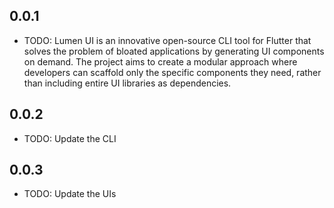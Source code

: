 ## 0.0.1

* TODO: Lumen UI is an innovative open-source CLI tool for Flutter that solves the problem of bloated applications by generating UI components on demand. The project aims to create a modular approach where developers can scaffold only the specific components they need, rather than including entire UI libraries as dependencies.

## 0.0.2

* TODO: Update the CLI

## 0.0.3

* TODO: Update the UIs
